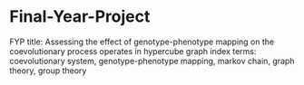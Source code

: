 # Final-Year-Project
FYP title: Assessing the effect of genotype-phenotype mapping on the coevolutionary process operates in hypercube graph
index terms: coevolutionary system, genotype-phenotype mapping, markov chain, graph theory, group theory
